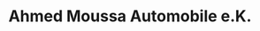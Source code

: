---
title: "Ahmed Moussa Automobile e.K."
url: /iserlohn/ahmed-moussa-automobile-e-k/
shop: Autohaus
---